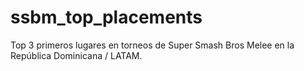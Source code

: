 # ssbm_top_placements
Top 3 primeros lugares en torneos de Super Smash Bros Melee en la República Dominicana / LATAM.
